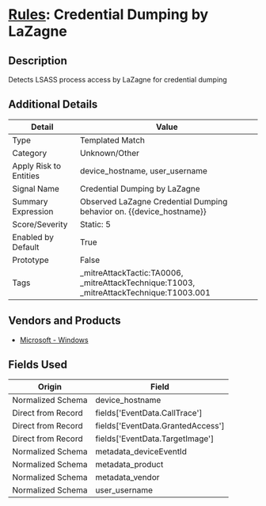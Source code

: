 # [Rules](README.md): Credential Dumping by LaZagne

## Description
Detects LSASS process access by LaZagne for credential dumping

## Additional Details
|Detail|Value|
|----|----|
|Type|Templated Match|
|Category|Unknown/Other|
|Apply Risk to Entities|device_hostname, user_username|
|Signal Name|Credential Dumping by LaZagne|
|Summary Expression|Observed LaZagne Credential Dumping behavior on. {{device_hostname}}|
|Score/Severity|Static: 5|
|Enabled by Default|True|
|Prototype|False|
|Tags|_mitreAttackTactic:TA0006, _mitreAttackTechnique:T1003, _mitreAttackTechnique:T1003.001|
## Vendors and Products
- [Microsoft - Windows](../products/1ff7546c-cb36-4a24-87f7-89d2cecc5761.md)


## Fields Used

|Origin|Field|
|----|----|
|Normalized Schema|device_hostname|
|Direct from Record|fields['EventData.CallTrace']|
|Direct from Record|fields['EventData.GrantedAccess']|
|Direct from Record|fields['EventData.TargetImage']|
|Normalized Schema|metadata_deviceEventId|
|Normalized Schema|metadata_product|
|Normalized Schema|metadata_vendor|
|Normalized Schema|user_username|


